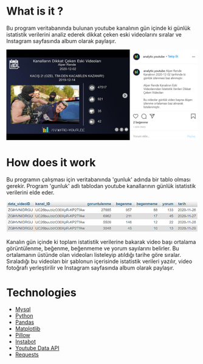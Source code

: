 # What is it ?

  
Bu program veritabanında bulunan youtube kanalının gün içinde ki günlük istatistik verilerini analiz ederek dikkat çeken eski videolarını sıralar ve Instagram sayfasında album olarak paylaşır. 


![enter image description here](https://github.com/MrSipahi/Youtube_old_videos/blob/main/photo/post.PNG?raw=true)


# How does it work

Bu programın çalışması için veritabanında 'gunluk' adında bir tablo olması gerekir. Program 'gunluk' adlı tablodan youtube kanallarının günlük istatistik verilerini elde eder.

 ![enter image description here](https://github.com/MrSipahi/Youtube_Top_List/blob/main/photo/gunluk_table.PNG?raw=true)


Kanalın gün içinde ki toplam istatistik verilerine bakarak video başı ortalama görüntülenme, beğenme, beğenmeme ve yorum sayılarını belirler. Bu ortalamanın üstünde olan videoları listeleyip atıldığı tarihe göre sıralar. Sıraladığı bu videoları bir şablonun içerisinde istatistik verileri yazılır, video fotoğrafı yerleştirilir ve Instagram sayfasında album olarak paylaşır.




#  Technologies

 - [Mysql](https://www.mysql.com/)
 - [Python](https://www.python.org/)
 - [Pandas](https://pypi.org/project/pandas/)
 - [Matplotlib](https://pypi.org/project/matplotlib/)
 - [Pillow](https://pypi.org/project/Pillow/)
 - [Instabot](https://pypi.org/project/instabot/)
 - [Youtube Data API](https://developers.google.com/youtube/v3)
 - [Requests](https://pypi.org/project/requests/)


 

